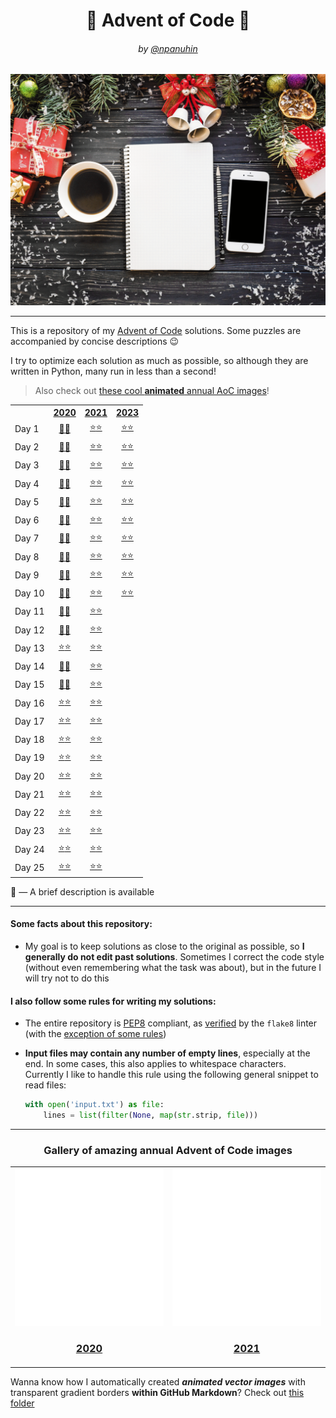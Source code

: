 <h1 align="center">🎄 Advent of Code 🎄</h1>
<h6 align="center">by <a href="https://github.com/npanuhin">@npanuhin</a></h6>

<div align="center">
	<img src="docs/AoC.gif" width="600px">
</div>

---

This is a repository of my [Advent of Code](https://adventofcode.com "Visit adventofcode.com") solutions.
Some puzzles are accompanied by concise descriptions 😉

I try to optimize each solution as much as possible, so although they are written in Python, many run in less than a second!

> Also check out [these cool **animated** annual AoC images](#gallery-of-amazing-annual-advent-of-code-images)!

<!-- Main table start -->
<table>
	<tr>
		<th></th>
		<th align="center"><a href="2020">2020</a></th>
		<th align="center"><a href="2021">2021</a></th>
		<th align="center"><a href="2023">2023</a></th>
	</tr>
	<tr>
		<td>Day 1</td>
		<td align="center"><a href="2020/Day%2001">💎💎</a></td>
		<td align="center"><a href="2021/Day%2001/part1.py">⭐</a><a href="2021/Day%2001/part2.py">⭐</a></td>
		<td align="center"><a href="2023/Day%2001/part1.py">⭐</a><a href="2023/Day%2001/part2.py">⭐</a></td>
	</tr>
	<tr>
		<td>Day 2</td>
		<td align="center"><a href="2020/Day%2002">💎💎</a></td>
		<td align="center"><a href="2021/Day%2002/part1.py">⭐</a><a href="2021/Day%2002/part2.py">⭐</a></td>
		<td align="center"><a href="2023/Day%2002/part1.py">⭐</a><a href="2023/Day%2002/part2.py">⭐</a></td>
	</tr>
	<tr>
		<td>Day 3</td>
		<td align="center"><a href="2020/Day%2003">💎💎</a></td>
		<td align="center"><a href="2021/Day%2003/part1.py">⭐</a><a href="2021/Day%2003/part2.py">⭐</a></td>
		<td align="center"><a href="2023/Day%2003/part1.py">⭐</a><a href="2023/Day%2003/part2.py">⭐</a></td>
	</tr>
	<tr>
		<td>Day 4</td>
		<td align="center"><a href="2020/Day%2004">💎💎</a></td>
		<td align="center"><a href="2021/Day%2004/part1.py">⭐</a><a href="2021/Day%2004/part2.py">⭐</a></td>
		<td align="center"><a href="2023/Day%2004/part1.py">⭐</a><a href="2023/Day%2004/part2.py">⭐</a></td>
	</tr>
	<tr>
		<td>Day 5</td>
		<td align="center"><a href="2020/Day%2005">💎💎</a></td>
		<td align="center"><a href="2021/Day%2005/part1.py">⭐</a><a href="2021/Day%2005/part2.py">⭐</a></td>
		<td align="center"><a href="2023/Day%2005/part1.py">⭐</a><a href="2023/Day%2005/part2.py">⭐</a></td>
	</tr>
	<tr>
		<td>Day 6</td>
		<td align="center"><a href="2020/Day%2006">💎💎</a></td>
		<td align="center"><a href="2021/Day%2006/part1.py">⭐</a><a href="2021/Day%2006/part2.py">⭐</a></td>
		<td align="center"><a href="2023/Day%2006/part1.py">⭐</a><a href="2023/Day%2006/part2.py">⭐</a></td>
	</tr>
	<tr>
		<td>Day 7</td>
		<td align="center"><a href="2020/Day%2007">💎💎</a></td>
		<td align="center"><a href="2021/Day%2007/part1.py">⭐</a><a href="2021/Day%2007/part2.py">⭐</a></td>
		<td align="center"><a href="2023/Day%2007/part1.py">⭐</a><a href="2023/Day%2007/part2.py">⭐</a></td>
	</tr>
	<tr>
		<td>Day 8</td>
		<td align="center"><a href="2020/Day%2008">💎💎</a></td>
		<td align="center"><a href="2021/Day%2008/part1.py">⭐</a><a href="2021/Day%2008/part2.py">⭐</a></td>
		<td align="center"><a href="2023/Day%2008/part1.py">⭐</a><a href="2023/Day%2008/part2.py">⭐</a></td>
	</tr>
	<tr>
		<td>Day 9</td>
		<td align="center"><a href="2020/Day%2009">💎💎</a></td>
		<td align="center"><a href="2021/Day%2009/part1.py">⭐</a><a href="2021/Day%2009/part2.py">⭐</a></td>
		<td align="center"><a href="2023/Day%2009/part1.py">⭐</a><a href="2023/Day%2009/part2.py">⭐</a></td>
	</tr>
	<tr>
		<td>Day 10</td>
		<td align="center"><a href="2020/Day%2010">💎💎</a></td>
		<td align="center"><a href="2021/Day%2010/part1.py">⭐</a><a href="2021/Day%2010/part2.py">⭐</a></td>
		<td align="center"><a href="2023/Day%2010/part1.py">⭐</a><a href="2023/Day%2010/part2.py">⭐</a></td>
	</tr>
	<tr>
		<td>Day 11</td>
		<td align="center"><a href="2020/Day%2011">💎💎</a></td>
		<td align="center"><a href="2021/Day%2011/part1.py">⭐</a><a href="2021/Day%2011/part2.py">⭐</a></td>
		<td align="center"></td>
	</tr>
	<tr>
		<td>Day 12</td>
		<td align="center"><a href="2020/Day%2012">💎💎</a></td>
		<td align="center"><a href="2021/Day%2012/part1.py">⭐</a><a href="2021/Day%2012/part2.py">⭐</a></td>
		<td align="center"></td>
	</tr>
	<tr>
		<td>Day 13</td>
		<td align="center"><a href="2020/Day%2013/part1.py">⭐</a><a href="2020/Day%2013/part2.py">⭐</a></td>
		<td align="center"><a href="2021/Day%2013/part1.py">⭐</a><a href="2021/Day%2013/part2.py">⭐</a></td>
		<td align="center"></td>
	</tr>
	<tr>
		<td>Day 14</td>
		<td align="center"><a href="2020/Day%2014">💎💎</a></td>
		<td align="center"><a href="2021/Day%2014/part1.py">⭐</a><a href="2021/Day%2014/part2.py">⭐</a></td>
		<td align="center"></td>
	</tr>
	<tr>
		<td>Day 15</td>
		<td align="center"><a href="2020/Day%2015">💎💎</a></td>
		<td align="center"><a href="2021/Day%2015/part1.py">⭐</a><a href="2021/Day%2015/part2.py">⭐</a></td>
		<td align="center"></td>
	</tr>
	<tr>
		<td>Day 16</td>
		<td align="center"><a href="2020/Day%2016/part1.py">⭐</a><a href="2020/Day%2016/part2.py">⭐</a></td>
		<td align="center"><a href="2021/Day%2016/part1.py">⭐</a><a href="2021/Day%2016/part2.py">⭐</a></td>
		<td align="center"></td>
	</tr>
	<tr>
		<td>Day 17</td>
		<td align="center"><a href="2020/Day%2017/part1.py">⭐</a><a href="2020/Day%2017/part2.py">⭐</a></td>
		<td align="center"><a href="2021/Day%2017/part1.py">⭐</a><a href="2021/Day%2017/part2.py">⭐</a></td>
		<td align="center"></td>
	</tr>
	<tr>
		<td>Day 18</td>
		<td align="center"><a href="2020/Day%2018/part1.py">⭐</a><a href="2020/Day%2018/part2.py">⭐</a></td>
		<td align="center"><a href="2021/Day%2018/part1.py">⭐</a><a href="2021/Day%2018/part2.py">⭐</a></td>
		<td align="center"></td>
	</tr>
	<tr>
		<td>Day 19</td>
		<td align="center"><a href="2020/Day%2019/part1.py">⭐</a><a href="2020/Day%2019/part2.py">⭐</a></td>
		<td align="center"><a href="2021/Day%2019/part1.py">⭐</a><a href="2021/Day%2019/part2.py">⭐</a></td>
		<td align="center"></td>
	</tr>
	<tr>
		<td>Day 20</td>
		<td align="center"><a href="2020/Day%2020/part1.py">⭐</a><a href="2020/Day%2020/part2.py">⭐</a></td>
		<td align="center"><a href="2021/Day%2020/part1.py">⭐</a><a href="2021/Day%2020/part2.py">⭐</a></td>
		<td align="center"></td>
	</tr>
	<tr>
		<td>Day 21</td>
		<td align="center"><a href="2020/Day%2021/part1.py">⭐</a><a href="2020/Day%2021/part2.py">⭐</a></td>
		<td align="center"><a href="2021/Day%2021/part1.py">⭐</a><a href="2021/Day%2021/part2.py">⭐</a></td>
		<td align="center"></td>
	</tr>
	<tr>
		<td>Day 22</td>
		<td align="center"><a href="2020/Day%2022/part1.py">⭐</a><a href="2020/Day%2022/part2.py">⭐</a></td>
		<td align="center"><a href="2021/Day%2022/part1.py">⭐</a><a href="2021/Day%2022/part2.py">⭐</a></td>
		<td align="center"></td>
	</tr>
	<tr>
		<td>Day 23</td>
		<td align="center"><a href="2020/Day%2023/part1.py">⭐</a><a href="2020/Day%2023/part2.py">⭐</a></td>
		<td align="center"><a href="2021/Day%2023/part1.py">⭐</a><a href="2021/Day%2023/part2.py">⭐</a></td>
		<td align="center"></td>
	</tr>
	<tr>
		<td>Day 24</td>
		<td align="center"><a href="2020/Day%2024/part1.py">⭐</a><a href="2020/Day%2024/part2.py">⭐</a></td>
		<td align="center"><a href="2021/Day%2024/part1.py">⭐</a><a href="2021/Day%2024/part2.py">⭐</a></td>
		<td align="center"></td>
	</tr>
	<tr>
		<td>Day 25</td>
		<td align="center"><a href="2020/Day%2025/part1.py">⭐⭐</a></td>
		<td align="center"><a href="2021/Day%2025/part1.py">⭐⭐</a></td>
		<td align="center"></td>
	</tr>
</table>
<!-- Main table end -->

💎 — A brief description is available

---

#### Some facts about this repository:

- My goal is to keep solutions as close to the original as possible, so **I generally do not edit past solutions**. Sometimes I correct the code style (without even remembering what the task was about), but in the future I will try not to do this

#### I also follow some rules for writing my solutions:

- The entire repository is [PEP8](https://pep8.org/) compliant, as [verified](../../actions/workflows/lint.yaml) by the `flake8` linter (with the [exception of some rules](tox.ini#L21-L52))

- **Input files may contain any number of empty lines**, especially at the end. In some cases, this also applies to whitespace characters.<br>
  Currently I like to handle this rule using the following general snippet to read files:

  ```py
  with open('input.txt') as file:
      lines = list(filter(None, map(str.strip, file)))
  ```

---

<h3 align="center">Gallery of amazing annual Advent of Code images</h3>

<table>
	<tr>
		<td align="center"><a href="2020"><img src="docs/2020/canvas.svg"><h3>2020</h3></a></td>
		<td align="center"><a href="2021"><img src="docs/2021/canvas.svg"><h3>2021</h3></a></td>
	</tr>
</table>


Wanna know how I automatically created ***animated vector images*** with transparent gradient borders **within GitHub Markdown**?
Check out [this folder](.github/src/canvas)
